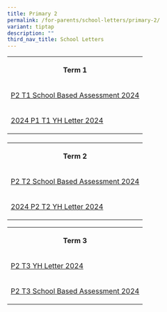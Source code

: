 ```yaml
---
title: Primary 2
permalink: /for-parents/school-letters/primary-2/
variant: tiptap
description: ""
third_nav_title: School Letters
---
```

<table style="minWidth: 25px">
<colgroup>
<col>
</colgroup>
<tbody>
<tr>
<th rowspan="1" colspan="1">
<p>Term 1</p>
</th>
</tr>
<tr>
<td rowspan="1" colspan="1">
<p><a href="/files/2024 Assessment/MPS_2024_T1_030_Primary_2_School_based_Assessment_2024.pdf" rel="noopener noreferrer nofollow" target="_blank">P2 T1 School Based Assessment 2024</a>
</p>
</td>
</tr>
<tr>
<td rowspan="1" colspan="1">
<p><a href="/files/YH Letters/MPS_2024_T1___02b__P2_YH_Letter_and_COE.pdf" rel="noopener noreferrer nofollow" target="_blank">2024 P1 T1 YH Letter 2024</a>
</p>
</td>
</tr>
</tbody>
</table>
<h4></h4>
<table style="minWidth: 75px">
<colgroup>
<col>
<col>
<col>
</colgroup>
<tbody>
<tr>
<th rowspan="1" colspan="3">
<p>Term 2</p>
</th>
</tr>
<tr>
<td rowspan="1" colspan="3">
<p><a href="/files/2024 Assessment/MPS2024T2_143_P2_Assessment_2024__Term_2__11_Apr.pdf" rel="noopener noreferrer nofollow" target="_blank">P2 T2 School Based Assessment 2024</a>
</p>
</td>
</tr>
<tr>
<td rowspan="1" colspan="3">
<p><a href="/files/YH Letters/MPS_2024_T2___119b__P2_YH_Letter_and_COE.pdf" rel="noopener noreferrer nofollow" target="_blank">2024 P2 T2 YH Letter 2024</a>
</p>
</td>
</tr>
</tbody>
</table>
<p></p>
<table style="minWidth: 25px">
<colgroup>
<col>
</colgroup>
<tbody>
<tr>
<th rowspan="1" colspan="1">
<p>Term 3</p>
</th>
</tr>
<tr>
<td rowspan="1" colspan="1">
<p><a href="/files/YH Letters/MPS_2024_T3___244b__P2_YH_Letter_and_COE.pdf" rel="noopener noreferrer nofollow" target="_blank">P2 T3 YH Letter 2024</a>
</p>
</td>
</tr>
<tr>
<td rowspan="1" colspan="1">
<p><a href="/files/2024 Assessment/MPS2024T3_293___P2_Assessment_2024__Term_3_.pdf" rel="noopener noreferrer nofollow" target="_blank">P2 T3 School Based Assessment 2024</a>
</p>
</td>
</tr>
</tbody>
</table>
<p></p>